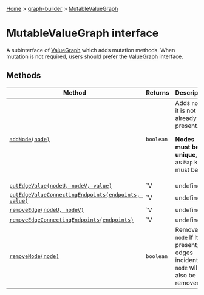 [Home](./index) &gt; [graph-builder](./graph-builder.md) &gt; [MutableValueGraph](./graph-builder.mutablevaluegraph.md)

# MutableValueGraph interface

A subinterface of [ValueGraph](./graph-builder.valuegraph.md) which adds mutation methods. When mutation is not required, users should prefer the [ValueGraph](./graph-builder.valuegraph.md) interface.

## Methods

|  Method | Returns | Description |
|  --- | --- | --- |
|  [`addNode(node)`](./graph-builder.mutablevaluegraph.addnode.md) | `boolean` | Adds `node` if it is not already present.<p/><b>Nodes must be unique</b>, just as `Map` keys must be. |
|  [`putEdgeValue(nodeU, nodeV, value)`](./graph-builder.mutablevaluegraph.putedgevalue.md) | `V | undefined` | Adds an edge connecting `nodeU` to `nodeV` if one is not already present, and sets a value for that edge to `value` (overwriting the existing value, if any).<p/>If the graph is directed, the resultant edge will be directed; otherwise, it will be undirected.<p/>Values do not have to be unique.<p/>If `nodeU` and `nodeV` are not already present in this graph, this method will silently [MutableValueGraph.addNode](./graph-builder.mutablevaluegraph.addnode.md) `nodeU` and `nodeV` to the graph.<p/>Throws if the introduction of the edge would violate [BaseGraph.allowsSelfLoops](./graph-builder.basegraph.allowsselfloops.md) |
|  [`putEdgeValueConnectingEndpoints(endpoints, value)`](./graph-builder.mutablevaluegraph.putedgevalueconnectingendpoints.md) | `V | undefined` | Adds an edge connecting `endpoints` if one is not already present, and sets a value for that edge to `value` (overwriting the existing value, if any).<p/>If the graph is directed, the resultant edge will be directed; otherwise, it will be undirected.<p/>If this graph is directed, `endpoints` must be ordered.<p/>Values do not have to be unique.<p/>If either or both endpoints are not already present in this graph, this method will silently [MutableValueGraph.addNode](./graph-builder.mutablevaluegraph.addnode.md) each missing endpoint to the graph.<p/>Throws if the introduction of the edge would violate [BaseGraph.allowsSelfLoops](./graph-builder.basegraph.allowsselfloops.md)<p/>Throws if the endpoints are unordered and the graph is directed |
|  [`removeEdge(nodeU, nodeV)`](./graph-builder.mutablevaluegraph.removeedge.md) | `V | undefined` | Removes the edge connecting `nodeU` to `nodeV`<!-- -->, if it is present. |
|  [`removeEdgeConnectingEndpoints(endpoints)`](./graph-builder.mutablevaluegraph.removeedgeconnectingendpoints.md) | `V | undefined` | Removes the edge connecting `endpoints`<!-- -->, if it is present.<p/>If this graph is directed, `endpoints` must be ordered. |
|  [`removeNode(node)`](./graph-builder.mutablevaluegraph.removenode.md) | `boolean` | Removes `node` if it is present; all edges incident to `node` will also be removed. |

